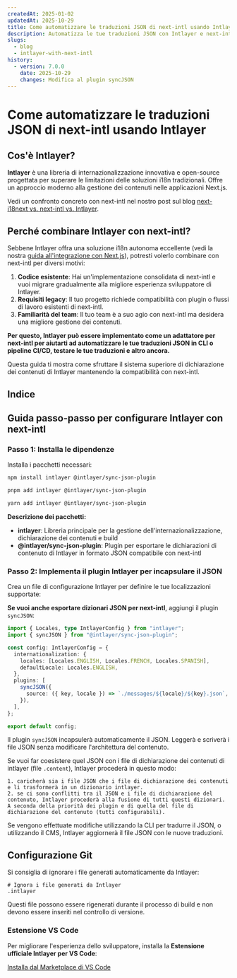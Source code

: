 ```yaml
---
createdAt: 2025-01-02
updatedAt: 2025-10-29
title: Come automatizzare le traduzioni JSON di next-intl usando Intlayer
description: Automatizza le tue traduzioni JSON con Intlayer e next-intl per una migliore internazionalizzazione nelle applicazioni Next.js.
slugs:
  - blog
  - intlayer-with-next-intl
history:
  - version: 7.0.0
    date: 2025-10-29
    changes: Modifica al plugin syncJSON
---
```


# Come automatizzare le traduzioni JSON di next-intl usando Intlayer

## Cos'è Intlayer?

**Intlayer** è una libreria di internazionalizzazione innovativa e open-source progettata per superare le limitazioni delle soluzioni i18n tradizionali. Offre un approccio moderno alla gestione dei contenuti nelle applicazioni Next.js.

Vedi un confronto concreto con next-intl nel nostro post sul blog [next-i18next vs. next-intl vs. Intlayer](https://github.com/aymericzip/intlayer/blob/main/docs/blog/it/next-i18next_vs_next-intl_vs_intlayer.md).

## Perché combinare Intlayer con next-intl?

Sebbene Intlayer offra una soluzione i18n autonoma eccellente (vedi la nostra [guida all'integrazione con Next.js](https://github.com/aymericzip/intlayer/blob/main/docs/docs/it/intlayer_with_nextjs_16.md)), potresti volerlo combinare con next-intl per diversi motivi:

1. **Codice esistente**: Hai un'implementazione consolidata di next-intl e vuoi migrare gradualmente alla migliore esperienza sviluppatore di Intlayer.
2. **Requisiti legacy**: Il tuo progetto richiede compatibilità con plugin o flussi di lavoro esistenti di next-intl.
3. **Familiarità del team**: Il tuo team è a suo agio con next-intl ma desidera una migliore gestione dei contenuti.

**Per questo, Intlayer può essere implementato come un adattatore per next-intl per aiutarti ad automatizzare le tue traduzioni JSON in CLI o pipeline CI/CD, testare le tue traduzioni e altro ancora.**

Questa guida ti mostra come sfruttare il sistema superiore di dichiarazione dei contenuti di Intlayer mantenendo la compatibilità con next-intl.

## Indice

<TOC/>

## Guida passo-passo per configurare Intlayer con next-intl

### Passo 1: Installa le dipendenze

Installa i pacchetti necessari:

```bash packageManager="npm"
npm install intlayer @intlayer/sync-json-plugin
```

```bash packageManager="pnpm"
pnpm add intlayer @intlayer/sync-json-plugin
```

```bash packageManager="yarn"
yarn add intlayer @intlayer/sync-json-plugin
```

**Descrizione dei pacchetti:**

- **intlayer**: Libreria principale per la gestione dell'internazionalizzazione, dichiarazione dei contenuti e build
- **@intlayer/sync-json-plugin**: Plugin per esportare le dichiarazioni di contenuto di Intlayer in formato JSON compatibile con next-intl

### Passo 2: Implementa il plugin Intlayer per incapsulare il JSON

Crea un file di configurazione Intlayer per definire le tue localizzazioni supportate:

**Se vuoi anche esportare dizionari JSON per next-intl**, aggiungi il plugin `syncJSON`:

```typescript fileName="intlayer.config.ts"
import { Locales, type IntlayerConfig } from "intlayer";
import { syncJSON } from "@intlayer/sync-json-plugin";

const config: IntlayerConfig = {
  internationalization: {
    locales: [Locales.ENGLISH, Locales.FRENCH, Locales.SPANISH],
    defaultLocale: Locales.ENGLISH,
  },
  plugins: [
    syncJSON({
      source: ({ key, locale }) => `./messages/${locale}/${key}.json`,
    }),
  ],
};

export default config;
```

Il plugin `syncJSON` incapsulerà automaticamente il JSON. Leggerà e scriverà i file JSON senza modificare l'architettura del contenuto.

Se vuoi far coesistere quel JSON con i file di dichiarazione dei contenuti di intlayer (file `.content`), Intlayer procederà in questo modo:

    1. caricherà sia i file JSON che i file di dichiarazione dei contenuti e li trasformerà in un dizionario intlayer.
    2. se ci sono conflitti tra il JSON e i file di dichiarazione del contenuto, Intlayer procederà alla fusione di tutti questi dizionari. A seconda della priorità dei plugin e di quella del file di dichiarazione del contenuto (tutti configurabili).

Se vengono effettuate modifiche utilizzando la CLI per tradurre il JSON, o utilizzando il CMS, Intlayer aggiornerà il file JSON con le nuove traduzioni.

## Configurazione Git

Si consiglia di ignorare i file generati automaticamente da Intlayer:

```plaintext fileName=".gitignore"
# Ignora i file generati da Intlayer
.intlayer
```

Questi file possono essere rigenerati durante il processo di build e non devono essere inseriti nel controllo di versione.

### Estensione VS Code

Per migliorare l'esperienza dello sviluppatore, installa la **Estensione ufficiale Intlayer per VS Code**:

[Installa dal Marketplace di VS Code](https://marketplace.visualstudio.com/items?itemName=intlayer.intlayer-vs-code-extension)
